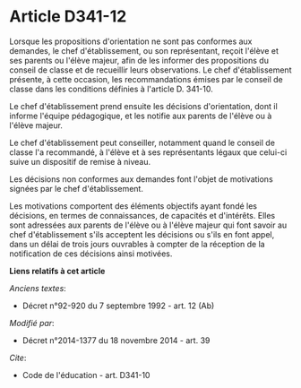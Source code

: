 # Article D341-12

Lorsque les propositions d'orientation ne sont pas conformes aux demandes, le chef d'établissement, ou son représentant,
reçoit l'élève et ses parents ou l'élève majeur, afin de les informer des propositions du conseil de classe et de recueillir
leurs observations. Le chef d'établissement présente, à cette occasion, les recommandations émises par le conseil de classe
dans les conditions définies à l'article D. 341-10. 

Le chef d'établissement prend ensuite les décisions d'orientation, dont il informe l'équipe pédagogique, et les notifie aux
parents de l'élève ou à l'élève majeur. 

Le chef d'établissement peut conseiller, notamment quand le conseil de classe l'a recommandé, à l'élève et à ses
représentants légaux que celui-ci suive un dispositif de remise à niveau. 

Les décisions non conformes aux demandes font l'objet de motivations signées par le chef d'établissement. 

Les motivations comportent des éléments objectifs ayant fondé les décisions, en termes de connaissances, de capacités et
d'intérêts. Elles sont adressées aux parents de l'élève ou à l'élève majeur qui font savoir au chef d'établissement s'ils
acceptent les décisions ou s'ils en font appel, dans un délai de trois jours ouvrables à compter de la réception de la
notification de ces décisions ainsi motivées.

**Liens relatifs à cet article**

_Anciens textes_:

  - Décret n°92-920 du 7 septembre 1992 - art. 12 (Ab)

_Modifié par_:

  - Décret n°2014-1377 du 18 novembre 2014 - art. 39

_Cite_:

  - Code de l'éducation - art. D341-10
